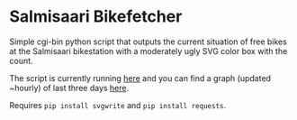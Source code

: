 # Salmisaari Bikefetcher

Simple cgi-bin python script that outputs the current situation of free bikes at 
the Salmisaari bikestation with a moderately ugly SVG color box with the count.

The script is currently running [here](https://flexer.430am.fi/cgi-bin/bikefetcher.py)
and you can find a graph (updated ~hourly) of last three days [here](https://flexer.430am.fi/salmisaari_history/graph.html).

Requires `pip install svgwrite` and `pip install requests`.

